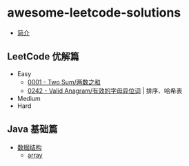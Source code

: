 # awesome-leetcode-solutions

* [简介](README.md)

## LeetCode 优解篇

* Easy
    * [0001 - Two Sum/两数之和](solutions/0001-TwoSum/README.md)
    * [0242 - Valid Anagram/有效的字母异位词](solutions/0242-ValidAnagram/README.md) | 排序、哈希表
* Medium
* Hard

## Java 基础篇
* [数据结构](data-structure/README.md)
    * [array](data-structure/array.md)